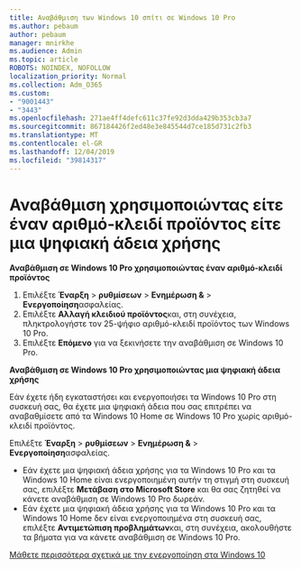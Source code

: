 ```yaml
---
title: Αναβάθμιση των Windows 10 σπίτι σε Windows 10 Pro
ms.author: pebaum
author: pebaum
manager: mnirkhe
ms.audience: Admin
ms.topic: article
ROBOTS: NOINDEX, NOFOLLOW
localization_priority: Normal
ms.collection: Adm_O365
ms.custom:
- "9001443"
- "3443"
ms.openlocfilehash: 271ae4ff4defc611c37fe92d3dda429b353cb3a7
ms.sourcegitcommit: 867184426f2ed48e3e845544d7ce185d731c2fb3
ms.translationtype: MT
ms.contentlocale: el-GR
ms.lasthandoff: 12/04/2019
ms.locfileid: "39814317"
---
```

# <a name="upgrade-using-either-a-product-key-or-a-digital-license"></a>Αναβάθμιση χρησιμοποιώντας είτε έναν αριθμό-κλειδί προϊόντος είτε μια ψηφιακή άδεια χρήσης

**Αναβάθμιση σε Windows 10 Pro χρησιμοποιώντας έναν αριθμό-κλειδί προϊόντος**

1. Επιλέξτε **Έναρξη** > **ρυθμίσεων** > **Ενημέρωση &** > **Ενεργοποίηση**ασφαλείας.
2. Επιλέξτε **Αλλαγή κλειδιού προϊόντος**και, στη συνέχεια, πληκτρολογήστε τον 25-ψήφιο αριθμό-κλειδί προϊόντος των Windows 10 Pro.
3. Επιλέξτε **Επόμενο** για να ξεκινήσετε την αναβάθμιση σε Windows 10 Pro.

**Αναβάθμιση σε Windows 10 Pro χρησιμοποιώντας μια ψηφιακή άδεια χρήσης**

Εάν έχετε ήδη εγκαταστήσει και ενεργοποιήσει τα Windows 10 Pro στη συσκευή σας, θα έχετε μια ψηφιακή άδεια που σας επιτρέπει να αναβαθμίσετε από τα Windows 10 Home σε Windows 10 Pro χωρίς αριθμό-κλειδί προϊόντος.

Επιλέξτε **Έναρξη** > **ρυθμίσεων** > **Ενημέρωση &** > **Ενεργοποίηση**ασφαλείας.

- Εάν έχετε μια ψηφιακή άδεια χρήσης για τα Windows 10 Pro και τα Windows 10 Home είναι ενεργοποιημένη αυτήν τη στιγμή στη συσκευή σας, επιλέξτε **Μετάβαση στο Microsoft Store** και θα σας ζητηθεί να κάνετε αναβάθμιση σε Windows 10 Pro δωρεάν.
- Εάν έχετε μια ψηφιακή άδεια χρήσης για τα Windows 10 Pro και τα Windows 10 Home δεν είναι ενεργοποιημένα στη συσκευή σας, επιλέξτε **Αντιμετώπιση προβλημάτων**και, στη συνέχεια, ακολουθήστε τα βήματα για να κάνετε αναβάθμιση σε Windows 10 Pro.

[Μάθετε περισσότερα σχετικά με την ενεργοποίηση στα Windows 10](https://support.microsoft.com/help/12440)
